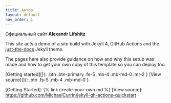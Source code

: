 ```yaml
---
title: Автор
layout: default
nav_order: 1
---
```


Официальный сайт **Alexandr Lifshitz**

This site acts a demo of a site build with Jekyll 4, GitHub Actions and the [just-the-docs](https://just-the-docs.github.io/just-the-docs/) Jekyll theme.

The pages here also provide guidance on how and why this setup was made and how to get your own copy of this template so you can deploy too.

[Getting started][]{: .btn .btn-primary .fs-5 .mb-4 .mb-md-0 .mr-2 } [View source][]{: .btn .fs-5 .mb-4 .mb-md-0 }

[Getting Started]: {% link create-your-own.md %}
[View source]: https://github.com/MichaelCurrin/jekyll-gh-actions-quickstart
